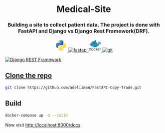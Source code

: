 <div align="center">
<h1 align="center">Medical-Site</h1>
<h3 align="center">Building a site to collect patient data. The project is done with FastAPI and Django vs Django Rest Framework(DRF). </h3>
</div>
<p align="center">
<a href="https://www.python.org" target="_blank"> <img src="https://raw.githubusercontent.com/devicons/devicon/master/icons/python/python-original.svg" alt="python" width="40" height="40"/> </a>
<a href="https://fastapi.tiangolo.com/" target="_blank"> <img src="https://styles.redditmedia.com/t5_22y58b/styles/communityIcon_r5ax236rfw961.png" alt="fastapi" width="40" height="40"/> </a>
<a href="https://www.docker.com/" target="_blank"> <img src="https://raw.githubusercontent.com/devicons/devicon/master/icons/docker/docker-original-wordmark.svg" alt="docker" width="40" height="40"/> </a>
<a href="https://git-scm.com/" target="_blank"> <img src="https://www.vectorlogo.zone/logos/git-scm/git-scm-icon.svg" alt="git" width="40" height="40"/> </a>
</p>
<a href="https://www.django-rest-framework.org/" target="_blank"> <img alt="Django REST Framework" title="Logo by Jake 'Sid' Smith" src="img/logo.png" style="display: block; margin: 0 auto 0 auto" width="600px">


## Clone the repo
```bash
git clone https://github.com/adeliiman/FastAPI-Copy-Trade.git
```

  
## Build 
```bash
docker-compose up -d --build
```

Now visit <http://localhost:8000/docs> 